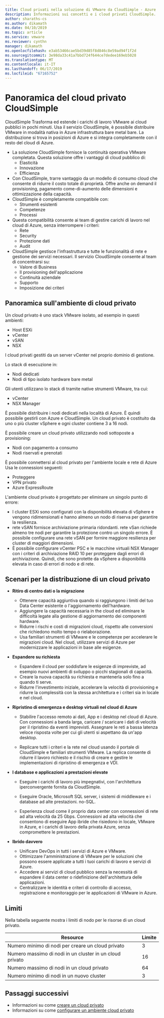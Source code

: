 ```yaml
---
title: Cloud privati nella soluzione di VMware da CloudSimple - Azure
description: Informazioni sui concetti e i cloud privati CloudSimple.
author: sharaths-cs
ms.author: dikamath
ms.date: 04/10/2019
ms.topic: article
ms.service: vmware
ms.reviewer: cynthn
manager: dikamath
ms.openlocfilehash: e3ab53466cae5bd39d85f8d846c8e59ad94f1f2d
ms.sourcegitcommit: 3e98da33c41a7bbd724f644ce7dedee169eb5028
ms.translationtype: MT
ms.contentlocale: it-IT
ms.lasthandoff: 06/17/2019
ms.locfileid: "67165752"
---
```

# <a name="cloudsimple-private-cloud-overview"></a>Panoramica del cloud privato CloudSimple

CloudSimple Trasforma ed estende i carichi di lavoro VMware ai cloud pubblici in pochi minuti. Usa il servizio CloudSimple, è possibile distribuire VMware in modalità nativa in Azure infrastruttura bare metal bare. La distribuzione si trova in posizioni di Azure e si integra completamente con il resto del cloud di Azure.

* La soluzione CloudSimple fornisce la continuità operativa VMware completata. Questa soluzione offre i vantaggi di cloud pubblico di:
  * Elasticità
  * Innovazione
  * Efficienza
* Con CloudSimple, trarre vantaggio da un modello di consumo cloud che consente di ridurre il costo totale di proprietà. Offre anche on demand il provisioning, pagamento come-di-aumento delle dimensioni e ottimizzazione della capacità.
* CloudSimple è completamente compatibile con:
  * Strumenti esistenti
  * Competenze
  * Processi
* Questa compatibilità consente ai team di gestire carichi di lavoro nel cloud di Azure, senza interrompere i criteri:
  * Rete
  * Security  
  * Protezione dati  
  * Audit
* CloudSimple gestisce l'infrastruttura e tutte le funzionalità di rete e gestione dei servizi necessari. Il servizio CloudSimple consente al team di concentrarsi su:
  * Valore di Business
  * Il provisioning dell'applicazione
  * Continuità aziendale
  * Supporto
  * Imposizione dei criteri

## <a name="private-cloud-environment-overview"></a>Panoramica sull'ambiente di cloud privato

Un cloud privato è uno stack VMware isolato, ad esempio in questi ambienti:

* Host ESXi
* vCenter
* vSAN
* NSX

I cloud privati gestiti da un server vCenter nel proprio dominio di gestione.

Lo stack di esecuzione in:

* Nodi dedicati
* Nodi di tipo isolato hardware bare metal

Gli utenti utilizzano lo stack di tramite native strumenti VMware, tra cui:

* vCenter
* NSX Manager

È possibile distribuire i nodi dedicati nella località di Azure. È quindi possibile gestirli con Azure e CloudSimple. Un cloud privato è costituito da uno o più cluster vSphere e ogni cluster contiene 3 a 16 nodi.

È possibile creare un cloud privato utilizzando nodi sottoposte a provisioning:

* Nodi con pagamento a consumo
* Nodi riservati e prenotati

È possibile connettersi al cloud privato per l'ambiente locale e rete di Azure Usa le connessioni seguenti:

* Proteggere
* VPN privato
* Azure ExpressRoute

L'ambiente cloud privato è progettato per eliminare un singolo punto di errore:

* I cluster ESXi sono configurati con la disponibilità elevata di vSphere e vengono ridimensionati e hanno almeno un nodo di riserva per garantire la resilienza.
* rete vSAN fornisce archiviazione primaria ridondanti. rete vSan richiede almeno tre nodi per garantire la protezione contro un singolo errore. È possibile configurare una rete vSAN per fornire maggiore resilienza per cluster di maggiori dimensioni.
* È possibile configurare vCenter PSC e le macchine virtuali NSX Manager con i criteri di archiviazione RAID 10 per proteggere dagli errori di archiviazione. Quindi, che sono protette da vSphere a disponibilità elevata in caso di errori di nodo e di rete.

## <a name="scenarios-for-deploying-a-private-cloud"></a>Scenari per la distribuzione di un cloud privato

* **Ritiro di centro dati o la migrazione**

  * Ottenere capacità aggiuntiva quando si raggiungono i limiti del tuo Data Center esistente o l'aggiornamento dell'hardware.
  * Aggiungere la capacità necessaria in the cloud ed eliminare le difficoltà legate alla gestione di aggiornamento dei componenti hardware.
  * Ridurre i rischi e costi di migrazioni cloud, rispetto alle conversioni che richiedono molto tempo o rielaborazione.
  * Usa familiari strumenti di VMware e le competenze per accelerare le migrazioni cloud. Nel cloud, utilizzare servizi di Azure per modernizzare le applicazioni in base alle esigenze.

* **Espandere su richiesta**

  * Espandere il cloud per soddisfare le esigenze di impreviste, ad esempio nuovi ambienti di sviluppo o picchi stagionali di capacità.
  * Creare la nuova capacità su richiesta e mantenerla solo fino a quando ti serve.
  * Ridurre l'investimento iniziale, accelerare la velocità di provisioning e ridurre la complessità con la stessa architettura e i criteri sia in locale e nel cloud.

* **Ripristino di emergenza e desktop virtuali nel cloud di Azure**

  * Stabilire l'accesso remoto ai dati, App e i desktop nel cloud di Azure. Con connessioni a banda larga, caricare / scaricare i dati di velocità per il ripristino da eventi imprevisti. Assegnare le reti a bassa latenza veloce risposta volte per cui gli utenti si aspettano da un'app desktop.

  * Replicare tutti i criteri e la rete nel cloud usando il portale di CloudSimple e familiari strumenti VMware. La replica consente di ridurre il lavoro richiesto e il rischio di creare e gestire le implementazioni di ripristino di emergenza e VDI.

* **I database e applicazioni a prestazioni elevate**

  * Eseguire i carichi di lavoro più impegnativi, con l'architettura iperconvergente fornita da CloudSimple.
  * Eseguire Oracle, Microsoft SQL server, i sistemi di middleware e i database ad alte prestazioni. no-SQL.

  * Esperienza cloud come il proprio data center con connessioni di rete ad alta velocità da 25 Gbps. Connessioni ad alta velocità che consentono di eseguire App ibride che risiedono in locale, VMware in Azure, e i carichi di lavoro della privata Azure, senza compromettere le prestazioni.

* **Ibrido davvero**

  * Unificare DevOps in tutti i servizi di Azure e VMware.
  * Ottimizzare l'amministrazione di VMware per le soluzioni che possono essere applicate a tutti i tuoi carichi di lavoro e servizi di Azure.
  * Accedere ai servizi di cloud pubblico senza la necessità di espandere il data center o ridefinizione dell'architettura delle applicazioni.
  * Centralizzare le identità e criteri di controllo di accesso, registrazione e monitoraggio per le applicazioni di VMware in Azure.

## <a name="limits"></a>Limiti

Nella tabella seguente mostra i limiti di nodo per le risorse di un cloud privato.

| Resource | Limite |
|----------|-------|
| Numero minimo di nodi per creare un cloud privato | 3 |
| Numero massimo di nodi in un cluster in un cloud privato | 16 |
| Numero massimo di nodi in un cloud privato | 64 |
| Numero minimo di nodi in un nuovo cluster | 3 |

## <a name="next-steps"></a>Passaggi successivi

* Informazioni su come [creare un cloud privato](https://docs.azure.cloudsimple.com/create-private-cloud/)
* Informazioni su come [configurare un ambiente cloud privato](quickstart-create-private-cloud.md)